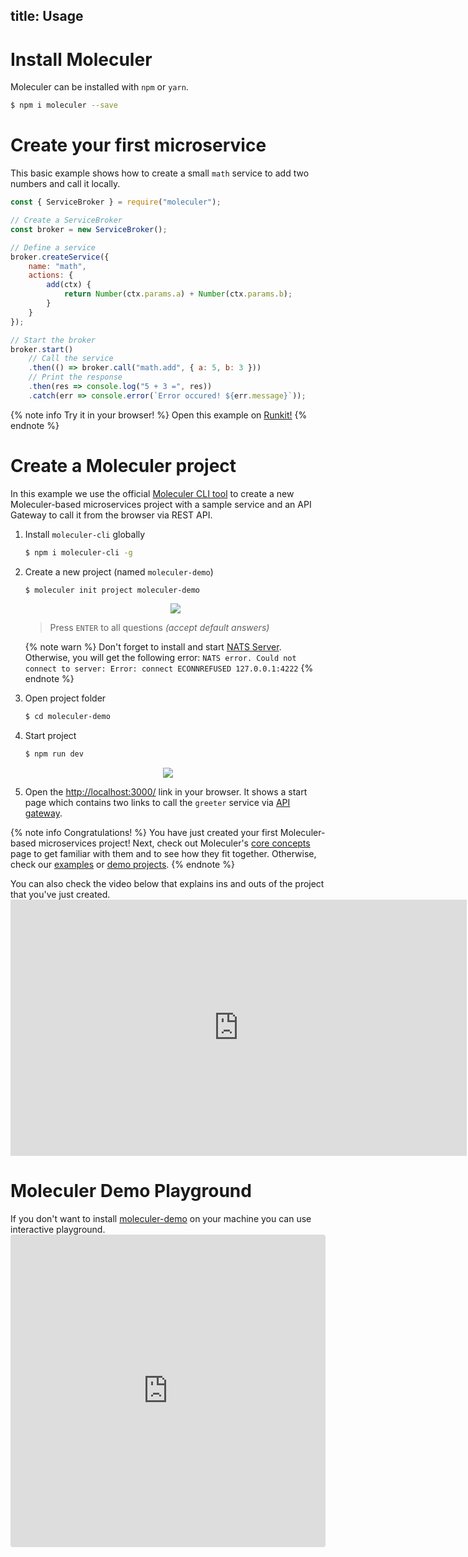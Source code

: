 title: Usage
---
# Install Moleculer

Moleculer can be installed with `npm` or `yarn`.

```bash
$ npm i moleculer --save
```

# Create your first microservice
This basic example shows how to create a small `math` service to add two numbers and call it locally.

```js
const { ServiceBroker } = require("moleculer");

// Create a ServiceBroker
const broker = new ServiceBroker();

// Define a service
broker.createService({
    name: "math",
    actions: {
        add(ctx) {
            return Number(ctx.params.a) + Number(ctx.params.b);
        }
    }
});

// Start the broker
broker.start()
    // Call the service
    .then(() => broker.call("math.add", { a: 5, b: 3 }))
    // Print the response
    .then(res => console.log("5 + 3 =", res))
    .catch(err => console.error(`Error occured! ${err.message}`));
```

{% note info Try it in your browser! %}
Open this example on [Runkit!](https://runkit.com/icebob/moleculer-usage)
{% endnote %}

# Create a Moleculer project
In this example we use the official [Moleculer CLI tool](moleculer-cli.html) to create a new Moleculer-based microservices project with a sample service and an API Gateway to call it from the browser via REST API.

1. Install `moleculer-cli` globally
    ```bash
    $ npm i moleculer-cli -g
    ```
2. Create a new project (named `moleculer-demo`)
    ```bash
    $ moleculer init project moleculer-demo
    ```

    <div align="center"><img src="assets/usage/usage-demo-1.gif" /></div>

    > Press `ENTER` to all questions _(accept default answers)_    
    
    {% note warn %}
    Don't forget to install and start [NATS Server](https://docs.nats.io/nats-server/installation). Otherwise, you will get the following error:
    `NATS error. Could not connect to server: Error: connect ECONNREFUSED 127.0.0.1:4222`
    {% endnote %}

3. Open project folder
    ```bash
    $ cd moleculer-demo
    ```

4. Start project
    ```bash
    $ npm run dev
    ```


<div align="center">
  <img src="assets/usage/usage-demo-2.gif" />
</div>

5. Open the [http://localhost:3000/](http://localhost:3000/) link in your browser. It shows a start page which contains two links to call the `greeter` service via [API gateway](https://github.com/moleculerjs/moleculer-web).

{% note info Congratulations! %}
You have just created your first Moleculer-based microservices project! Next, check out Moleculer's [core concepts](concepts.html) page to get familiar with them and to see how they fit together. Otherwise, check our [examples](examples.html) or [demo projects](https://github.com/moleculerjs/moleculer-examples).
{% endnote %}

You can also check the video below that explains ins and outs of the project that you've just created. <iframe width="730" height="410" src="https://www.youtube.com/embed/t4YR6MWrugw" frameborder="0" allow="accelerometer; autoplay; encrypted-media; gyroscope; picture-in-picture" allowfullscreen></iframe>


# Moleculer Demo Playground
If you don't want to install [moleculer-demo](usage.html#Create-a-Moleculer-project) on your machine you can use interactive playground. <iframe src="https://codesandbox.io/embed/github/moleculerjs/sandbox-moleculer-project/tree/master/?fontsize=14" title="moleculer-project" allow="geolocation; microphone; camera; midi; vr; accelerometer; gyroscope; payment; ambient-light-sensor; encrypted-media" style="width:100%; height:500px; border:0; border-radius: 4px; overflow:hidden;" sandbox="allow-modals allow-forms allow-popups allow-scripts allow-same-origin"></iframe>
